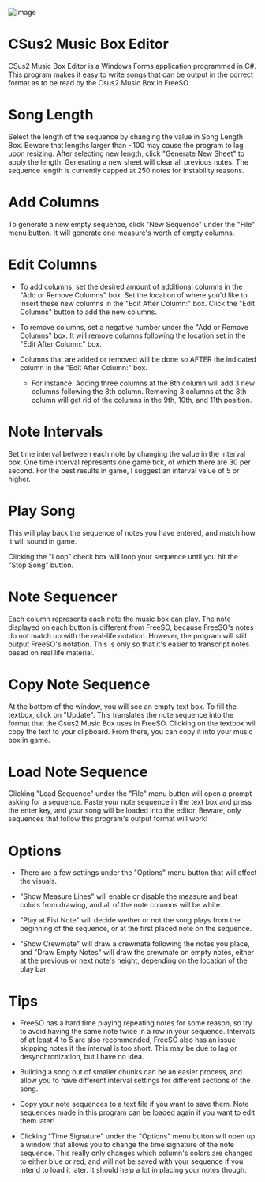 ![image](https://i.imgur.com/2jl3TXD.png)

# CSus2 Music Box Editor

CSus2 Music Box Editor is a Windows Forms application programmed in C#. This program makes it easy to write songs that can be output in the correct format as to be read by the Csus2 Music Box in FreeSO.

# Song Length

Select the length of the sequence by changing the value in Song Length Box. Beware that lengths larger than ~100 may cause the program to lag upon resizing. After selecting new length, click "Generate New Sheet" to apply the length. Generating a new sheet will clear all previous notes. The sequence length is currently capped at 250 notes for instability reasons.


# Add Columns

To generate a new empty sequence, click "New Sequence" under the "File" menu button. It will generate one measure's worth of empty columns.


# Edit Columns

* To add columns, set the desired amount of additional columns in the "Add or Remove Columns" box. Set the location of where you'd like to insert these new columns in the "Edit After Column:" box. Click the "Edit Columns" button to add the new columns.

* To remove columns, set a negative number under the "Add or Remove Columns" box. It will remove columns following the location set in the "Edit After Column:" box.

* Columns that are added or removed will be done so AFTER the indicated column in the "Edit After Column:" box. 
  * For instance: Adding three columns at the 8th column will add 3 new columns following the 8th column. Removing 3 columns at the 8th column will get rid of the columns in the 9th, 10th, and 11th position.


# Note Intervals

Set time interval between each note by changing the value in the Interval box. One time interval represents one game tick, of which there are 30 per second. For the best results in game, I suggest an interval value of 5 or higher.


# Play Song

This will play back the sequence of notes you have entered, and match how it will sound in game.

Clicking the "Loop" check box will loop your sequence until you hit the "Stop Song" button.


# Note Sequencer

Each column represents each note the music box can play. The note displayed on each button is different from FreeSO, because FreeSO's notes do not match up with the real-life notation. However, the program will still output FreeSO's notation. This is only so that it's easier to transcript notes based on real life material.


# Copy Note Sequence

At the bottom of the window, you will see an empty text box. To fill the textbox, click on "Update". This translates the note sequence into the format that the Csus2 Music Box uses in FreeSO. Clicking on the textbox will copy the text to your clipboard. From there, you can copy it into your music box in game.


# Load Note Sequence

Clicking "Load Sequence" under the "File" menu button will open a prompt asking for a sequence. Paste your note sequence in the text box and press the enter key, and your song will be loaded into the editor. Beware, only sequences that follow this program's output format will work!


# Options

* There are a few settings under the "Options" menu button that will effect the visuals.

* "Show Measure Lines" will enable or disable the measure and beat colors from drawing, and all of the note columns will be white.

* "Play at Fist Note" will decide wether or not the song plays from the beginning of the sequence, or at the first placed note on the sequence.

* "Show Crewmate" will draw a crewmate following the notes you place, and "Draw Empty Notes" will draw the crewmate on empty notes, either at the previous or next note's height, depending on the location of the play bar.

# Tips

* FreeSO has a hard time playing repeating notes for some reason, so try to avoid having the same note twice in a row in your sequence. Intervals of at least 4 to 5 are also recommended, FreeSO also has an issue skipping notes if the interval is too short. This may be due to lag or desynchronization, but I have no idea.

* Building a song out of smaller chunks can be an easier process, and allow you to have different interval settings for different sections of the song.

* Copy your note sequences to a text file if you want to save them. Note sequences made in this program can be loaded again if you want to edit them later!

* Clicking "Time Signature" under the "Options" menu button will open up a window that allows you to change the time signature of the note sequence. This really only changes which column's colors are changed to either blue or red, and will not be saved with your sequence if you intend to load it later. It should help a lot in placing your notes though.

